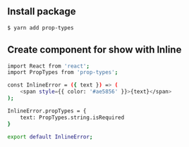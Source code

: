 ## Install package
```bash
$ yarn add prop-types
```

## Create component for show with lnline
```bash
import React from 'react';
import PropTypes from 'prop-types';

const InlineError = ({ text }) => (
    <span style={{ color: '#ae5856' }}>{text}</span>
);

InlineError.propTypes = {
    text: PropTypes.string.isRequired
}

export default InlineError;
```

